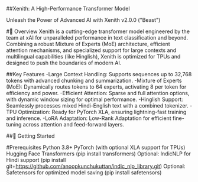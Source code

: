 ##Xenith: A High-Performance Transformer Model


Unleash the Power of Advanced AI with Xenith v2.0.0 ("Beast")

#🌟 Overview
Xenith is a cutting-edge transformer model engineered by the team at xAI for unparalleled performance in text classification and beyond. Combining a robust Mixture of Experts (MoE) architecture, efficient attention mechanisms, and specialized support for large contexts and multilingual capabilities (like Hinglish), Xenith is optimized for TPUs and designed to push the boundaries of modern AI.

##Key Features
-Large Context Handling: Supports sequences up to 32,768 tokens with advanced chunking and summarization.
-Mixture of Experts (MoE): Dynamically routes tokens to 64 experts, activating 8 per token for efficiency and power.
-Efficient Attention: Sparse and full attention options, with dynamic window sizing for optimal performance.
-Hinglish Support: Seamlessly processes mixed Hindi-English text with a combined tokenizer.
-TPU Optimization: Ready for PyTorch XLA, ensuring lightning-fast training and inference.
-LoRA Adaptation: Low-Rank Adaptation for efficient fine-tuning across attention and feed-forward layers.

##🚀 Getting Started

#Prerequisites
Python 3.8+
PyTorch (with optional XLA support for TPUs)
Hugging Face Transformers (pip install transformers)
Optional: IndicNLP for Hindi support (pip install git+https://github.com/anoopkunchukuttan/indic_nlp_library.git)
Optional: Safetensors for optimized model saving (pip install safetensors)
